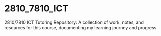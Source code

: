 # 2810_7810_ICT
2810/7810 ICT Tutoring Repository: A collection of work, notes, and resources for this course, documenting my learning journey and progress
